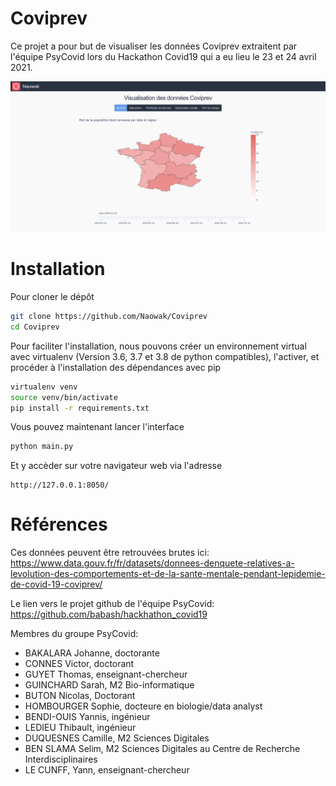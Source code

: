 # Coviprev

Ce projet a pour but de visualiser les données Coviprev extraitent par l'équipe PsyCovid lors du Hackathon Covid19 qui a eu lieu le 23 et 24 avril 2021.

![Screenshot](assets/screenshot.png)

# Installation
Pour cloner le dépôt
```bash
git clone https://github.com/Naowak/Coviprev
cd Coviprev
```
Pour faciliter l'installation, nous pouvons créer un environnement virtual avec virtualenv (Version 3.6, 3.7 et 3.8 de python compatibles), l'activer, et procéder à l'installation des dépendances avec pip
```bash
virtualenv venv
source venv/bin/activate
pip install -r requirements.txt
```
Vous pouvez maintenant lancer l'interface
```bash
python main.py
```
Et y accèder sur votre navigateur web via l'adresse
```
http://127.0.0.1:8050/
```

# Références
Ces données peuvent être retrouvées brutes ici:  
https://www.data.gouv.fr/fr/datasets/donnees-denquete-relatives-a-levolution-des-comportements-et-de-la-sante-mentale-pendant-lepidemie-de-covid-19-coviprev/  

Le lien vers le projet github de l'équipe PsyCovid:  
https://github.com/babash/hackhathon_covid19  

Membres du groupe PsyCovid:
- BAKALARA Johanne, doctorante
- CONNES Victor, doctorant
- GUYET Thomas, enseignant-chercheur
- GUINCHARD Sarah, M2 Bio-informatique
- BUTON Nicolas, Doctorant
- HOMBOURGER Sophie, docteure en biologie/data analyst
- BENDI-OUIS Yannis, ingénieur
- LEDIEU Thibault, ingénieur
- DUQUESNES Camille, M2 Sciences Digitales
- BEN SLAMA Selim, M2 Sciences Digitales au Centre de Recherche Interdisciplinaires
- LE CUNFF, Yann, enseignant-chercheur


